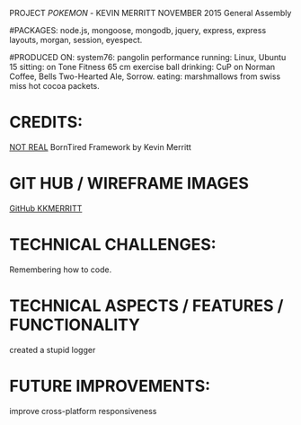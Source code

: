 PROJECT *POKEMON* - KEVIN MERRITT
NOVEMBER 2015
General Assembly

#PACKAGES:
node.js, mongoose, mongodb, jquery, express, express layouts, morgan, session, eyespect.

#PRODUCED ON:
system76: pangolin performance
running: Linux, Ubuntu 15
sitting: on Tone Fitness 65 cm exercise ball
drinking: CuP on Norman Coffee, Bells Two-Hearted Ale, Sorrow.
eating: marshmallows from swiss miss hot cocoa packets.

# CREDITS:
[NOT REAL](http://borntired.net/) BornTired Framework by Kevin Merritt


# GIT HUB / WIREFRAME IMAGES
[GitHub KKMERRITT](https://github.com/kkmerritt/pokemon)

# TECHNICAL CHALLENGES:
Remembering how to code.

# TECHNICAL ASPECTS / FEATURES / FUNCTIONALITY
created a stupid logger

# FUTURE IMPROVEMENTS:
improve cross-platform responsiveness
<!-- // NOTE: add instructions modal.
// NOTE: update score in the corner
// NOTE: add remaining cards (or maybe even a dealt cards stack on other side?)
// NOTE: add card stats for playerturncard
// NOTE: add a game winner function for when the cards are exhausted.
// NOTE: update the cards, maybe make a secret code that throws nude cards into the mix? -->

